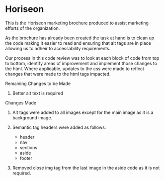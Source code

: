 # Horiseon


This is the Horiseon marketing brochure produced to assist marketing efforts of the organization.

As the brochure has already been created the task at hand is to clean up the code making it easier to read and ensuring that alt tags are in place allowing us to adheir to accessability requirements.

Our process in this code review was to look at each block of code from top to bottom, identify areas of improvement and implement those changes to the html.  Where applicable, updates to the css were made to reflect changes that were made to the html tags impacted.



Remaining Changes to be Made
1. Better alt text is required



Changes Made

1. Alt tags were added to all images except for the main image as it is a background image.

2. Semantic tag headers were added as follows:
    - header
    - nav
    - sections
    - aside
    - footer

3. Removed close img tag from the last image in the aside code as it is not required.


